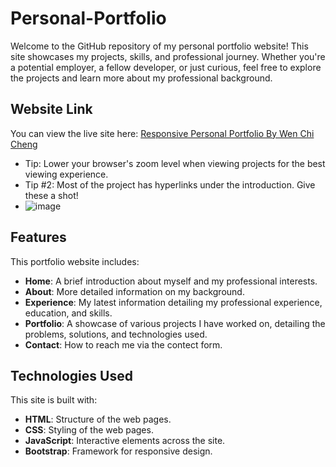 # Personal-Portfolio

Welcome to the GitHub repository of my personal portfolio website! This site showcases my projects, skills, and professional journey. 
Whether you're a potential employer, a fellow developer, or just curious, feel free to explore the projects and learn more about my professional background.

## Website Link

You can view the live site here: [Responsive Personal Portfolio By Wen Chi Cheng](https://wenchic2024.github.io/Personal-Portfolio/)
- Tip: Lower your browser's zoom level when viewing projects for the best viewing experience.
- Tip #2: Most of the project has hyperlinks under the introduction. Give these a shot!
- ![image](https://github.com/user-attachments/assets/6f1429b7-d452-41bb-ae1c-72e351b884f0)

## Features

This portfolio website includes:
- **Home**: A brief introduction about myself and my professional interests.
- **About**: More detailed information on my background.
- **Experience**: My latest information detailing my professional experience, education, and skills.
- **Portfolio**: A showcase of various projects I have worked on, detailing the problems, solutions, and technologies used.
- **Contact**: How to reach me via the contect form.

## Technologies Used

This site is built with:
- **HTML**: Structure of the web pages.
- **CSS**: Styling of the web pages.
- **JavaScript**: Interactive elements across the site.
- **Bootstrap**: Framework for responsive design.
